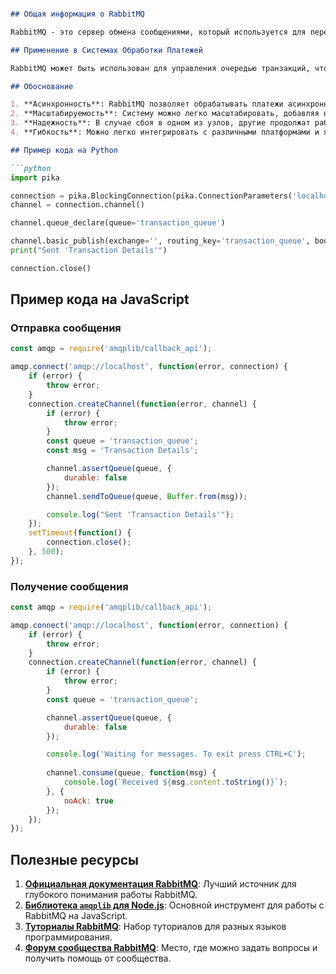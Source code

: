 
```markdown

## Общая информация о RabbitMQ

RabbitMQ - это сервер обмена сообщениями, который используется для передачи данных между различными компонентами системы. Он поддерживает множество протоколов обмена сообщениями и позволяет разрабатывать распределенные и отказоустойчивые системы.

## Применение в Системах Обработки Платежей

RabbitMQ может быть использован для управления очередью транзакций, что делает обработку платежей асинхронной и масштабируемой. Это особенно полезно в финтех-приложениях, где требуется обработка большого объема транзакций в короткие промежутки времени.

## Обоснование

1. **Асинхронность**: RabbitMQ позволяет обрабатывать платежи асинхронно, увеличивая производительность и уменьшая время ожидания.
2. **Масштабируемость**: Систему можно легко масштабировать, добавляя новые узлы.
3. **Надежность**: В случае сбоя в одном из узлов, другие продолжат работать.
4. **Гибкость**: Можно легко интегрировать с различными платформами и языками программирования.

## Пример кода на Python

```python
import pika

connection = pika.BlockingConnection(pika.ConnectionParameters('localhost'))
channel = connection.channel()

channel.queue_declare(queue='transaction_queue')

channel.basic_publish(exchange='', routing_key='transaction_queue', body='Transaction Details')
print("Sent 'Transaction Details'")

connection.close()
```

## Пример кода на JavaScript

### Отправка сообщения

```javascript
const amqp = require('amqplib/callback_api');

amqp.connect('amqp://localhost', function(error, connection) {
    if (error) {
        throw error;
    }
    connection.createChannel(function(error, channel) {
        if (error) {
            throw error;
        }
        const queue = 'transaction_queue';
        const msg = 'Transaction Details';

        channel.assertQueue(queue, {
            durable: false
        });
        channel.sendToQueue(queue, Buffer.from(msg));

        console.log("Sent 'Transaction Details'");
    });
    setTimeout(function() {
        connection.close();
    }, 500);
});
```

### Получение сообщения

```javascript
const amqp = require('amqplib/callback_api');

amqp.connect('amqp://localhost', function(error, connection) {
    if (error) {
        throw error;
    }
    connection.createChannel(function(error, channel) {
        if (error) {
            throw error;
        }
        const queue = 'transaction_queue';

        channel.assertQueue(queue, {
            durable: false
        });

        console.log('Waiting for messages. To exit press CTRL+C');
        
        channel.consume(queue, function(msg) {
            console.log(`Received ${msg.content.toString()}`);
        }, {
            noAck: true
        });
    });
});
```

## Полезные ресурсы

1. **[Официальная документация RabbitMQ](https://www.rabbitmq.com/)**: Лучший источник для глубокого понимания работы RabbitMQ.
2. **[Библиотека `amqplib` для Node.js](https://www.npmjs.com/package/amqplib)**: Основной инструмент для работы с RabbitMQ на JavaScript.
3. **[Туториалы RabbitMQ](https://www.rabbitmq.com/getstarted.html)**: Набор туториалов для разных языков программирования.
4. **[Форум сообщества RabbitMQ](https://groups.google.com/forum/#!forum/rabbitmq-users)**: Место, где можно задать вопросы и получить помощь от сообщества.
```
